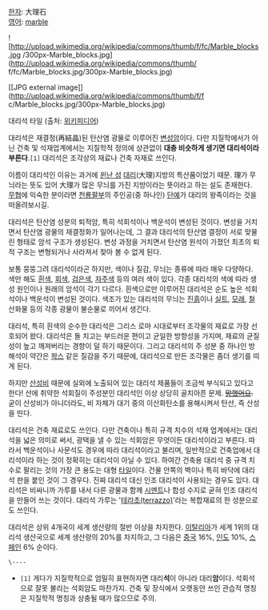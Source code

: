 [한자](%ED%95%9C%EC%9E%90.md): 大理石  
[영어](%EC%98%81%EC%96%B4.md): [marble](%EB%A7%88%EB%B8%94.md)

![http://upload.wikimedia.org/wikipedia/commons/thumb/f/fc/Marble_blocks.jpg
/300px-Marble_blocks.jpg](http://upload.wikimedia.org/wikipedia/commons/thumb/
f/fc/Marble_blocks.jpg/300px-Marble_blocks.jpg)

[[JPG external image]](http://upload.wikimedia.org/wikipedia/commons/thumb/f/f
c/Marble_blocks.jpg/300px-Marble_blocks.jpg)

대리석 타일 (출처: [위키피디어](http://commons.wikimedia.org/wiki/File:Marble_blocks.jpg))

  
대리석은 재결정(再結晶)된 탄산염 광물로 이루어진 [변성암](%EB%8F%8C.md)이다. 다만 지질학에서가 아닌 건축 및
석재업계에서는 지질학적 정의에 상관없이 **대충 비슷하게 생기면 대리석이라 부른다**.`[1]` 대리석은 조각상의 재료나 건축 자재로
쓰인다.

이름이 대리석인 이유는 과거에 [윈난 성](%EC%9C%88%EB%82%9C%20%EC%84%B1.md)
[대리](%EB%8B%A4%EB%A6%AC.md)(大理)지방의 특산품이었기 때문. 理가 무늬라는 뜻도 있어 大理가 많은 무늬를 가진
지방이라는 뜻이라고 하는 설도 존재한다. [무협](%EB%AC%B4%ED%98%91.md)에 익숙한 분이라면
[천룡팔부](%EC%B2%9C%EB%A3%A1%ED%8C%94%EB%B6%80.md)의 주인공(중 하나인)
[단예](%EB%8B%A8%EC%98%88.md)가 대리의 왕족이라는 것을 떠올려보시길.

대리석은 탄산염 성분의 퇴적암, 특히 석회석이나 백운석이 변성된 것이다. 변성을 거치면서 탄산염 광물의 재결정화가 일어나는데, 그 결과
대리석의 탄산염 결정이 서로 맞물린 형태로 암석 구조가 생성된다. 변성 과정을 거치면서 탄산염 원석이 가졌던 최초의 퇴적 구조는 변형되거나
사라져서 찾아 볼 수 없게 된다.

보통 뭉뚱그려 대리석이라곤 하지만, 색이나 질감, 무늬는 종류에 따라 매우 다양하다. 색만 해도
[흰색](%ED%9D%B0%EC%83%89.md), [회색](%ED%9A%8C%EC%83%89.md),
[검은색](%EA%B2%80%EC%9D%80%EC%83%89.md),
[자주색](%EC%9E%90%EC%A3%BC%EC%83%89.md) 등의 여러 색이 있다. 각종 대리석의 색에 따라 생성 원인이나
원래의 암석이 각기 다르다. 흰색으로만 이루어진 대리석은 순도 높은 석회석이나 백운석이 변성된 것이다. 색조가 있는 대리석의 무늬는
[진흙](%EC%A7%84%ED%9D%99.md)이나 [실트](%EC%8B%A4%ED%8A%B8.md),
[모래](%EB%AA%A8%EB%9E%98.md), [철](%EC%B2%A0.md) 산화물 등의 각종 광물이 불순물로 끼어서
생긴다.

대리석, 특히 흰색의 순수한 대리석은 그리스 로마 시대로부터 조각물의 재료로 가장 선호되어 왔다. 대리석은 돌 치고는 부드러운 편이고 균일한
방향성을 가지며, 재료의 균질성이 높고 깨져버리는 경향이 덜 하기 때문이다. 그리고 대리석의 주 성분 중 하나인 방해석이 약간은
[왁스](%EC%99%81%EC%8A%A4.md) 같은 질감을 주기 때문에, 대리석으로 만든 조각물은 좀더 생기를 띠게 된다.

하지만 [산성비](%EC%82%B0%EC%84%B1%EB%B9%84.md) 때문에 실외에 노출되어 있는 대리석 제품들이 조금씩 부식되고
있다고 한다! 산에 취약한 석회질이 주성분인 대리석인 이상 상당히 골치아픈 문제.
<del>[망했어요](%EB%A7%9D%ED%96%88%EC%96%B4%EC%9A%94.md).</del> 굳이 산성비가 아니더라도,
비 자체가 대기 중의 이산화탄소를 용해시켜서 탄산, 즉 산성을 띤다.

대리석은 건축 재료로도 쓰인다. 다만 건축이나 특히 규격 치수의 석재 업계에서는 대리석을 넓은 의미로 써서, 광택을 낼 수 있는 석회암은
무엇이든 대리석이라고 부른다. 따라서 백운석이나 사문석도 경우에 따라 대리석이라고 불리며, 일반적으로 건축업에서 대리석이라 하는 것이
정확히는 대리석이 아닐 수 있다. 하여간 건축용 대리석 중 규격 치수로 팔리는 것의 가장 큰 용도는 대형
[타일](%ED%83%80%EC%9D%BC.md)이다. 건물 안쪽의 벽이나 특히 바닥에 대리석 판을 붙인 것이 그 경우다. 진짜 대리석
대신 인조 대리석이 사용되는 경우도 있다. 대리석은 비싸니까 가루를 내서 다른 광물과 함께
[시멘트](%EC%8B%9C%EB%A9%98%ED%8A%B8.md)나 합성 수지로 굳혀 인조 대리석을 만들어 쓰는 것이다. 대리석
가루는 '[테라초(terrazzo)](http://en.wikipedia.org/wiki/Terrazzo)'라는 복합재료의 한 성분으로도
쓰인다.

대리석은 상위 4개국이 세계 생산량의 절반 이상을 차지한다.
[이탈리아](%EC%9D%B4%ED%83%88%EB%A6%AC%EC%95%84.md)가 세계 1위의 대리석 생산국으로 세계 생산량의
20%를 차지하고, 그 다음은 [중국](%EC%A4%91%EA%B5%AD.md) 16%,
[인도](%EC%9D%B8%EB%8F%84.md) 10%, [스페인](%EC%8A%A4%ED%8E%98%EC%9D%B8.md)
6% 순이다.

`\----`

  * `[1]` 게다가 지질학적으로 엄밀히 표현하자면 대리**석**이 아니라 대리**암**이다. 석회석으로 잘못 불리는 석회암도 마찬가지. 건축 및 장식에서 오랫동안 쓰인 관습적 명칭은 지질학적 명칭과 상충될 때가 많으므로 주의.

